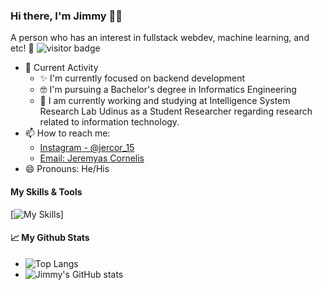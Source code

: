 ### Hi there, I'm Jimmy 👋😉
A person who has an interest in fullstack webdev, machine learning, and etc! 🙌
![visitor badge](https://visitor-badge.glitch.me/badge?page_id=jwenjian.visitor-badge)
- 🎯 Current Activity
  - ✨ I'm currently focused on backend development
  - 🤓 I'm pursuing a Bachelor's degree in Informatics Engineering
  - 📝 I am currently working and studying at Intelligence System Research Lab Udinus as a Student Researcher regarding research related to information technology.
- 📫 How to reach me:
  - [Instagram - @jercor_15](https://instagram.com/jercor_15)
  - [Email: Jeremyas Cornelis](mailto:jeremyasjimi9a@gmail.com)
- 😄 Pronouns: He/His
#### My Skills & Tools
[![My Skills](https://skillicons.dev/icons?i=html,css,js,php,py,laravel,bootstrap,figma,github,vscode&theme=light)]
#### 📈 My Github Stats
 - ![Top Langs](https://github-readme-stats.vercel.app/api/top-langs/?username=jeremyascornelis&layout=compact&langs_count=8)
 - ![Jimmy's GitHub stats](https://github-readme-stats.vercel.app/api?username=jeremyascornelis&show_icons=true)
